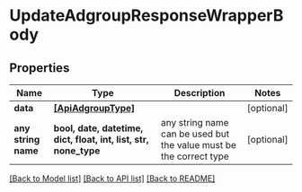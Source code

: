 # UpdateAdgroupResponseWrapperBody


## Properties
Name | Type | Description | Notes
------------ | ------------- | ------------- | -------------
**data** | [**[ApiAdgroupType]**](ApiAdgroupType.md) |  | [optional] 
**any string name** | **bool, date, datetime, dict, float, int, list, str, none_type** | any string name can be used but the value must be the correct type | [optional]

[[Back to Model list]](../README.md#documentation-for-models) [[Back to API list]](../README.md#documentation-for-api-endpoints) [[Back to README]](../README.md)


